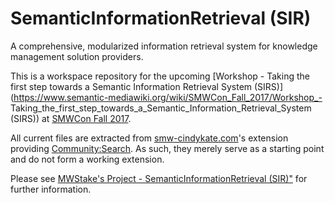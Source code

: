 # SemanticInformationRetrieval (SIR)
A comprehensive, modularized information retrieval system for knowledge management solution providers.

This is a workspace repository for the upcoming [Workshop - Taking the first step towards a Semantic Information Retrieval System (SIRS)](https://www.semantic-mediawiki.org/wiki/SMWCon_Fall_2017/Workshop_- Taking_the_first_step_towards_a_Semantic_Information_Retrieval_System (SIRS)) at [SMWCon Fall 2017](https://www.semantic-mediawiki.org/wiki/SMWCon_Fall_2017).

All current files are extracted from [smw-cindykate.com](https://smw-cindykate.com)'s extension providing [Community:Search](https://smw-cindykate.com/main/Community:Search). As such, they merely serve as a starting point and do not form a working extension.

Please see [MWStake's Project - SemanticInformationRetrieval (SIR)"](https://mwstake.org/mwstake/wiki/Project_-_SemanticInformationRetrieval_(SIR)) for further information.
